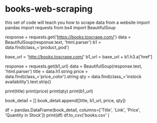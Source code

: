 # books-web-scraping
this set of code will teach you how to scrape data from a website
import pandas
import requests
from bs4 import BeautifulSoup

response = requests.get('https://books.toscrape.com/')
data = BeautifulSoup(response.text, 'html.parser')
b1 = data.find(class_='product_pod')

base_url = 'http://books.toscrape.com/'
b1_url = base_url + b1.h3.a['href']

response = requests.get(b1_url)
data = BeautifulSoup(response.text, 'html.parser')
title = data.h1.string
price = data.find(class_='price_color').string
qty = data.find(class_='instock availability').text.strip()

print(title)
print(price)
print(qty)
print(b1_url)

book_detail = []
book_detail.append([title, b1_url, price, qty])

df = pandas.DataFrame(book_detail, columns=['Title', 'Link', 'Price', 'Quantity in Stock'])
print(df)
df.to_csv('books.csv'  )
